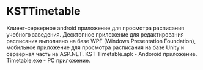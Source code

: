 # KSTTimetable
Клиент-серверное android приложение для просмотра расписания учебного заведения.
Десктопное приложение для редактирования расписания выполнено на базе WPF (Windows Presentation Foundation), мобильное приложение для просмотра расписания на базе Unity и серверная часть на ASP.NET.
KST Timetable.apk - Andoroid приложение.
Timetable.exe - PC приложение.
